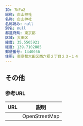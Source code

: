 ```yaml
---
ID: 7NFw2
総称: 白山神社
名称: 白山神社
名称読み: null
別名: null
都道府県: 東京都
区域: 大田区
緯度: 35.5505921
経度: 139.7102885
郵便番号: 1440056
住所: 東京都大田区西六郷２丁目２３−１４
---
```


## その他

### 参考URL

| URL | 説明          |
| --- | ------------- |
|     | OpenStreetMap |
